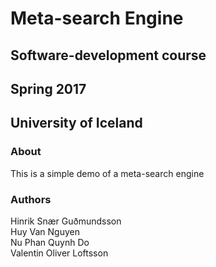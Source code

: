 # Meta-search Engine

## Software-development course
## Spring 2017
## University of Iceland

### About
This is a simple demo of a meta-search engine

### Authors

Hinrik Snær Guðmundsson  
Huy Van Nguyen  
Nu Phan Quynh Do  
Valentin Oliver Loftsson  

